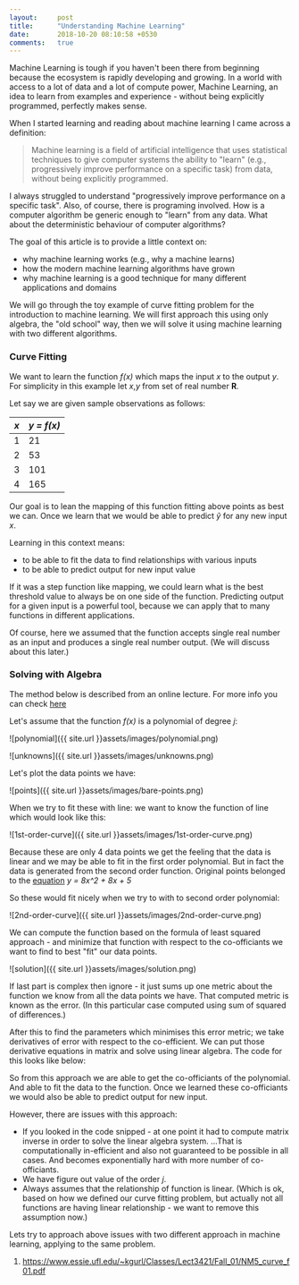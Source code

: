 ```yaml
---
layout:     post
title:      "Understanding Machine Learning"
date:       2018-10-20 08:10:58 +0530
comments:   true
---
```


Machine Learning is tough if you haven't been there from beginning because the ecosystem is rapidly developing and growing. In a world with access to a lot of data and a lot of compute power, Machine Learning, an idea to learn from examples and experience - without being explicitly programmed, perfectly makes sense.

When I started learning and reading about machine learning I came across a definition:
> Machine learning is a field of artificial intelligence that uses statistical techniques to give computer systems the ability to "learn" (e.g., progressively improve performance on a specific task) from data, without being explicitly programmed.

I always struggled to understand "progressively improve performance on a specific task". Also, of course, there is programing involved. How is a computer algorithm be generic enough to "learn" from any data. What about the deterministic behaviour of computer algorithms?

The goal of this article is to provide a little context on:
- why machine learning works (e.g., why a machine learns)
- how the modern machine learning algorithms have grown
- why machine learning is a good technique for many different applications and domains

We will go through the toy example of curve fitting problem for the introduction to machine learning. We will first approach this using only algebra, the "old school" way, then we will solve it using machine learning with two different algorithms.

### Curve Fitting

We want to learn the function _f(x)_ which maps the input _x_ to the output _y_. For simplicity in this example let _x_,_y_ from set of real number **R**.

Let say we are given sample observations as follows:

|_x_|_y = f(x)_|
|-----|-----|
|1|21|
|2|53|
|3|101|
|4|165|


Our goal is to lean the mapping of this function fitting above points as best we can. Once we learn that we would be able to predict _ŷ_ for any new input _x_.

Learning in this context means:

- to be able to fit the data to find relationships with various inputs
- to be able to predict output for new input value

If it was a step function like mapping, we could learn what is the best threshold value to always be on one side of the function. Predicting output for a given input is a powerful tool, because we can apply that to many functions in different applications.

Of course, here we assumed that the function accepts single real number as an input and produces a single real number output. (We will discuss about this later.)

### Solving with Algebra

The method below is described from an online lecture. For more info you can check [here](https://www.essie.ufl.edu/~kgurl/Classes/Lect3421/Fall_01/NM5_curve_f01.pdf)

Let's assume that the function _f(x)_ is a polynomial of degree _j_:

![polynomial]({{ site.url }}assets/images/polynomial.png)

![unknowns]({{ site.url }}assets/images/unknowns.png)


Let's plot the data points we have:

![points]({{ site.url }}assets/images/bare-points.png)

When we try to fit these with line: we want to know the function of line which would look like this:

![1st-order-curve]({{ site.url }}assets/images/1st-order-curve.png)

Because these are only 4 data points we get the feeling that the data is linear and we may be able to fit in the first order polynomial. But in fact the data is generated from the second order function. Original points belonged to the [equation](https://www.wolframalpha.com/input/?i=8*x%5E2+%2B+8*x+%2B+5) _y = 8*x^2 + 8*x + 5_

So these would fit nicely when we try to with to second order polynomial:

![2nd-order-curve]({{ site.url }}assets/images/2nd-order-curve.png)


We can compute the function based on the formula of least squared approach - and minimize that function with respect to the co-officiants we want to find to best "fit" our data points.

![solution]({{ site.url }}assets/images/solution.png)

If last part is complex then ignore - it just sums up one metric about the function we know from all the data points we have. That computed metric is known as the error. (In this particular case computed using sum of squared of differences.)

After this to find the parameters which minimises this error metric; we take derivatives of error with respect to the co-efficient. We can put those derivative equations in matrix and solve using linear algebra. The code for this looks like below:

<script src="https://gist.github.com/yogin16/3582b476210cfcf732e6d4f8985d18fe.js"></script>

So from this approach we are able to get the co-officiants of the polynomial. And able to fit the data to the function. Once we learned these co-officiants we would also be able to predict output for new input.

However, there are issues with this approach:
- If you looked in the code snipped - at one point it had to compute matrix inverse in order to solve the linear algebra system.
...That is computationally in-efficient and also not guaranteed to be possible in all cases. And becomes exponentially hard with more number of co-officiants.
- We have figure out value of the order _j_.
- Always assumes that the relationship of function is linear. (Which is ok, based on how we defined our curve fitting problem, but actually not all functions are having linear relationship - we want to remove this assumption now.)

Lets try to approach above issues with two different approach in machine learning, applying to the same problem.

1. https://www.essie.ufl.edu/~kgurl/Classes/Lect3421/Fall_01/NM5_curve_f01.pdf